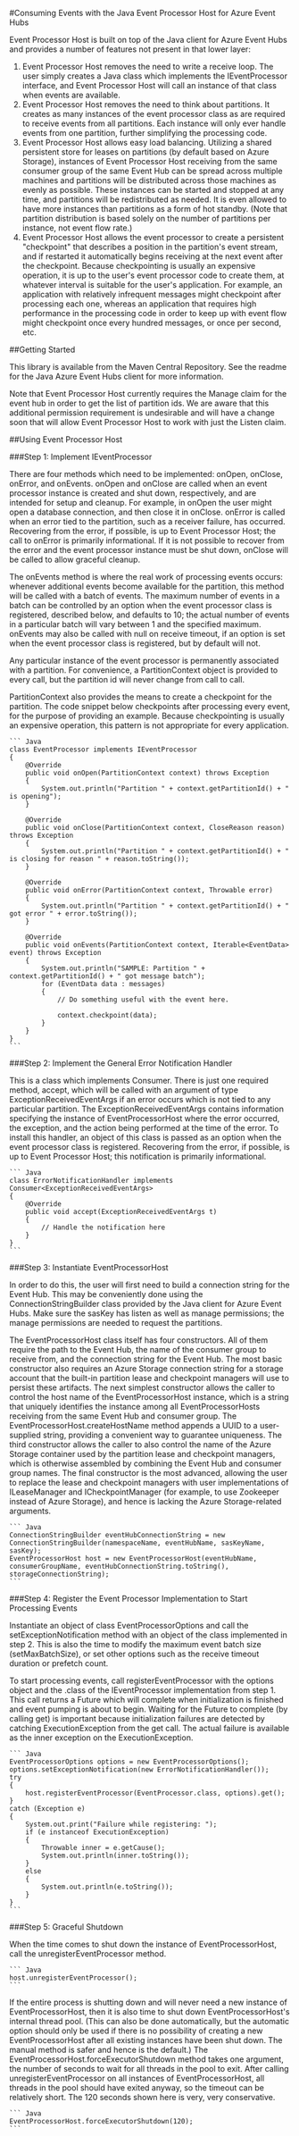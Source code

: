 #Consuming Events with the Java Event Processor Host for Azure Event Hubs

Event Processor Host is built on top of the Java client for Azure Event Hubs and provides a number of features
not present in that lower layer:

1. Event Processor Host removes the need to write a receive loop. The user simply creates a Java class which
   implements the IEventProcessor interface, and Event Processor Host will call an instance of that class when
   events are available.
2. Event Processor Host removes the need to think about partitions. It creates as many instances of the event
   processor class as are required to receive events from all partitions. Each instance will only ever handle
   events from one partition, further simplifying the processing code.
3. Event Processor Host allows easy load balancing. Utilizing a shared persistent store for leases on partitions
   (by default based on Azure Storage), instances of Event Processor Host receiving from the same consumer group
   of the same Event Hub can be spread across multiple machines and partitions will be distributed across those
   machines as evenly as possible. These instances can be started and stopped at any time, and partitions will be
   redistributed as needed. It is even allowed to have more instances than partitions as a form of hot standby. (Note that
   partition distribution is based solely on the number of partitions per instance, not event flow rate.)
4. Event Processor Host allows the event processor to create a persistent "checkpoint" that describes a position in
   the partition's event stream, and if restarted it automatically begins receiving at the next event after the checkpoint.
   Because checkpointing is usually an expensive operation, it is up to the user's event processor code to create
   them, at whatever interval is suitable for the user's application. For example, an application with relatively
   infrequent messages might checkpoint after processing each one, whereas an application that requires high performance in
   the processing code in order to keep up with event flow might checkpoint once every hundred messages, or once
   per second, etc.

##Getting Started

This library is available from the Maven Central Repository. See the readme for the Java Azure Event Hubs client for more information.

Note that Event Processor Host currently requires the Manage claim for the event hub in order to get the list of partition ids.
We are aware that this additional permission requirement is undesirable and will have a change soon that will allow Event Processor
Host to work with just the Listen claim.

##Using Event Processor Host

###Step 1: Implement IEventProcessor

There are four methods which need to be implemented: onOpen, onClose, onError, and onEvents.
onOpen and onClose are called when an event processor instance is created and shut down, respectively, and are intended for setup
and cleanup. For example, in onOpen the user might open a database connection, and then close it in onClose. onError is called when
an error tied to the partition, such as a receiver failure, has occurred. Recovering from the error, if possible, is up to
Event Processor Host; the call to onError is primarily informational. If it is not possible to recover from the error and the event
processor instance must be shut down, onClose will be called to allow graceful cleanup.

The onEvents method is where the real work of processing
events occurs: whenever additional events become available for the partition, this method will be called with a batch of events.
The maximum number of events in a batch can be controlled by an option when the event processor class is registered, described below,
and defaults to 10; the actual number of events in a particular batch will vary between 1 and the specified maximum. onEvents may also
be called with null on receive timeout, if an option is set when the event processor class is registered, but by default will not.

Any particular instance of the event processor is permanently associated with a partition. For convenience, a PartitionContext object
is provided to every call, but the partition id will never change from call to call.

PartitionContext also provides the means to create a checkpoint for the partition. The code snippet below checkpoints after
processing every event, for the purpose of providing an example. Because checkpointing is usually an expensive operation, this
pattern is not appropriate for every application.

    ``` Java
    class EventProcessor implements IEventProcessor
    {
        @Override
        public void onOpen(PartitionContext context) throws Exception
        {
      	    System.out.println("Partition " + context.getPartitionId() + " is opening");
        }

    	@Override
        public void onClose(PartitionContext context, CloseReason reason) throws Exception
        {
            System.out.println("Partition " + context.getPartitionId() + " is closing for reason " + reason.toString());
        }
    	
    	@Override
    	public void onError(PartitionContext context, Throwable error)
    	{
            System.out.println("Partition " + context.getPartitionId() + " got error " + error.toString());
    	}

    	@Override
        public void onEvents(PartitionContext context, Iterable<EventData> event) throws Exception
        {
            System.out.println("SAMPLE: Partition " + context.getPartitionId() + " got message batch");
            for (EventData data : messages)
            {
                // Do something useful with the event here.

                context.checkpoint(data);
            }
        }
    }
    ```

###Step 2: Implement the General Error Notification Handler

This is a class which implements Consumer<ExceptionReceivedEventArgs>. There is just one required method, accept, which will be
called with an argument of type ExceptionReceivedEventArgs if an error occurs which is not tied to any particular partition. The
ExceptionReceivedEventArgs contains information specifying the instance of EventProcessorHost where the error occurred, the
exception, and the action being performed at the time of the error. To install this handler, an object of this class is passed
as an option when the event processor class is registered. Recovering from the error, if possible, is up to Event Processor Host; this
notification is primarily informational.

    ``` Java
    class ErrorNotificationHandler implements Consumer<ExceptionReceivedEventArgs>
    {
        @Override
        public void accept(ExceptionReceivedEventArgs t)
        {
            // Handle the notification here
        }
    }
    ```

###Step 3: Instantiate EventProcessorHost

In order to do this, the user will first need to build a connection string for the Event Hub. This may be conveniently done using
the ConnectionStringBuilder class provided by the Java client for Azure Event Hubs. Make sure the sasKey has listen as well as manage permissions; the manage permissions are needed to request the partitions.

The EventProcessorHost class itself has four constructors. All of them require the path to the Event Hub, the name of the consumer
group to receive from, and the connection string for the Event Hub. The most basic constructor also requires an Azure Storage
connection string for a storage account that the built-in partition lease and checkpoint managers will use to persist these
artifacts. The next simplest constructor allows the caller to control the host name of the EventProcessorHost instance, which is
a string that uniquely identifies the instance among all EventProcessorHosts receiving from the same Event Hub and consumer group.
The EventProcessorHost.createHostName method appends a UUID to a user-supplied string, providing a convenient way to guarantee
uniqueness. The third constructor allows the caller to also control the name of the Azure Storage container used by the
partition lease and checkpoint managers, which is otherwise assembled by combining the Event Hub and consumer group names. The
final constructor is the most advanced, allowing the user to replace the lease and checkpoint managers with user implementations
of ILeaseManager and ICheckpointManager (for example, to use Zookeeper instead of Azure Storage), and hence is lacking the
Azure Storage-related arguments.

    ``` Java
    ConnectionStringBuilder eventHubConnectionString = new ConnectionStringBuilder(namespaceName, eventHubName, sasKeyName, sasKey);
    EventProcessorHost host = new EventProcessorHost(eventHubName, consumerGroupName, eventHubConnectionString.toString(), storageConnectionString);
    ```

###Step 4: Register the Event Processor Implementation to Start Processing Events

Instantiate an object of class EventProcessorOptions and call the setExceptionNotification method with an object of the class
implemented in step 2. This is also the time to modify the maximum event batch size (setMaxBatchSize), or set other options
such as the receive timeout duration or prefetch count.

To start processing events, call registerEventProcessor with the options object and the .class of the IEventProcessor implementation
from step 1. This call returns a Future which will complete when initialization is finished and event pumping is about to begin.
Waiting for the Future to complete (by calling get) is important because initialization failures are detected by catching
ExecutionException from the get call. The actual failure is available as the inner exception on the ExecutionException.

    ``` Java
    EventProcessorOptions options = new EventProcessorOptions();
    options.setExceptionNotification(new ErrorNotificationHandler());
    try
    {
        host.registerEventProcessor(EventProcessor.class, options).get();
    }
    catch (Exception e)
    {
        System.out.print("Failure while registering: ");
        if (e instanceof ExecutionException)
        {
            Throwable inner = e.getCause();
            System.out.println(inner.toString());
        }
        else
        {
            System.out.println(e.toString());
        }
    }
    ```

###Step 5: Graceful Shutdown

When the time comes to shut down the instance of EventProcessorHost, call the unregisterEventProcessor method.

    ``` Java
    host.unregisterEventProcessor();
    ```

If the entire process is shutting down and will never need a new instance of EventProcessorHost, then it is also time to shut
down EventProcessorHost's internal thread pool. (This can also be done automatically, but the automatic option should only be
used if there is no possibility of creating a new EventProcessorHost after all existing instances have been shut down. The
manual method is safer and hence is the default.) The EventProcessorHost.forceExecutorShutdown method takes one argument, the
number of seconds to wait for all threads in the pool to exit. After calling unregisterEventProcessor on all instances of
EventProcessorHost, all threads in the pool should have exited anyway, so the timeout can be relatively short. The 120 seconds
shown here is very, very conservative.

    ``` Java
    EventProcessorHost.forceExecutorShutdown(120);
    ```


